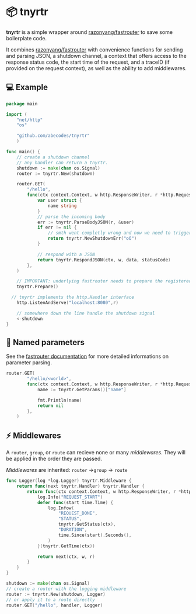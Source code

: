 # :package: tnyrtr

**tnyrtr** is a simple wrapper around
[razonyang/fastrouter](https://github.com/razonyang/fastrouter) to save some
boilerplate code.

It combines [razonyang/fastrouter](https://github.com/razonyang/fastrouter) with
convenience functions for sending and parsing JSON, a shutdown channel, a
context that offers access to the response status code, the start time of the
request, and a traceID (if provided on the request context), as well as the
ability to add middlewares.

## :computer: Example

```go
package main

import (
	"net/http"
	"os"

	"github.com/abecodes/tnyrtr"
	)

func main() {
	// create a shutdown channel
	// any handler can return a tnyrtr.
	shutdown := make(chan os.Signal)
	router := tnyrtr.New(shutdown)

	router.GET(
		"/hello",
		func(ctx context.Context, w http.ResponseWriter, r *http.Request) error {
			var user struct {
				name string
			}
			// parse the incoming body
			err := tnyrtr.ParseBodyJSON(r, &user)
			if err != nil {
				// smth went completly wrong and now we need to trigger a graceful server shutdown via the shutdown channel
				return tnyrtr.NewShutdownErr("oO")
			}

			// respond with a JSON
			return tnyrtr.RespondJSON(ctx, w, data, statusCode)
		},
	)

	// IMPORTANT: underlying fastrouter needs to prepare the registered routes
	tnyrtr.Prepare()

  // tnyrtr implements the http.Handler interface
	http.ListenAndServe("localhost:8080",r)

	// somewhere down the line handle the shutdown signal
	<-shutdown
}

```

## :compass: Named parameters

See the
[fastrouter documentation](https://pkg.go.dev/github.com/razonyang/fastrouter?utm_source=godoc#Parser.Parse)
for more detailed informations on parameter parsing.

```go
router.GET(
		"/hello/<world>",
		func(ctx context.Context, w http.ResponseWriter, r *http.Request) error {
			name := tnyrtr.GetParams()["name"]

			fmt.Println(name)
			return nil
		},
	)


```

## :zap: Middlewares

A `router`, `group`, or `route` can recieve none or many _middlewares_. They
will be applied in the order they are passed.

_Middlewares_ are inherited: `router` ->`group` -> `route`

```go
func Logger(log *log.Logger) tnyrtr.Middleware {
	return func(next tnyrtr.Handler) tnyrtr.Handler {
		return func(ctx context.Context, w http.ResponseWriter, r *http.Request) error {
			log.Info("REQUEST_START")
			defer func(start time.Time) {
				log.Infow(
					"REQUEST_DONE",
					"STATUS",
					tnyrtr.GetStatus(ctx),
					"DURATION",
					time.Since(start).Seconds(),
				)
			}(tnyrtr.GetTime(ctx))

			return next(ctx, w, r)
		}
	}
}

shutdown := make(chan os.Signal)
// create a router with the logging middleware
router := tnyrtr.New(shutdown, Logger)
// or apply it to a route directly
router.GET("/hello", handler, Logger)
```
